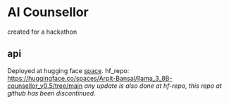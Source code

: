 # AI Counsellor 
created for a hackathon
## api
Deployed at hugging face [space](https://arpit-bansal-llama-3-8b-counsellor-v0-5.hf.space/docs#).
hf_repo: https://huggingface.co/spaces/Arpit-Bansal/llama_3_8B-counsellor_v0.5/tree/main
_any update is also done at hf-repo, this repo at github has been discontinued._
